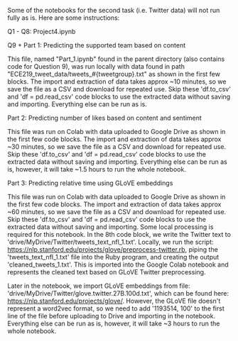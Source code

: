 Some of the notebooks for the second task (i.e. Twitter data) will not run fully as is. Here are some instructions:

Q1 - Q8: Project4.ipynb

Q9 + Part 1: Predicting the supported team based on content

This file, named "Part_1.ipynb" found in the parent directory (also contains code for Question 9), was run locally with data found in path
"ECE219_tweet_data/tweets_#{tweetgroup}.txt" as shown in the first few blocks. The import and extraction of data takes approx ~10 minutes,
so we save the file as a CSV and download for repeated use. Skip these 'df.to_csv' and 'df = pd.read_csv' code blocks to use the extracted
data without saving and importing. Everything else can be run as is.

Part 2: Predicting number of likes based on content and sentiment

This file was run on Colab with data uploaded to Google Drive as shown in the first few code blocks. The import and extraction of data takes approx ~30 minutes,
so we save the file as a CSV and download for repeated use. Skip these 'df.to_csv' and 'df = pd.read_csv' code blocks to use the extracted data without saving and
importing. Everything else can be run as is, however, it will take ~1.5 hours to run the whole notebook.

Part 3: Predicting relative time using GLoVE embeddings

This file was run on Colab with data uploaded to Google Drive as shown in the first few code blocks. The import and extraction of data takes approx ~60 minutes,
so we save the file as a CSV and download for repeated use. Skip these 'df.to_csv' and 'df = pd.read_csv' code blocks to use the extracted data without saving and
importing. Some local processing is required for this notebook. In the 8th code block, we write the Twitter text to 'drive/MyDrive/Twitter/tweets_text_nfl_1.txt'.
Locally, we run the script: https://nlp.stanford.edu/projects/glove/preprocess-twitter.rb, piping the 'tweets_text_nfl_1.txt' file into the Ruby program, and creating
the output 'cleaned_tweets_1.txt'. This is imported into the Google Colab notebook and represents the cleaned text based on GLoVE Twitter preprocessing.

Later in the notebook, we import GLoVE embeddings from file: 'drive/MyDrive/Twitter/glove.twitter.27B.100d.txt', which can be found here:
https://nlp.stanford.edu/projects/glove/. However, the GLoVE file doesn't represent a word2vec format, so we need to add '1193514, 100' to the first line of the file
before uploading to Drive and importing in the notebook. Everything else can be run as is, however, it will take ~3 hours to run the whole notebook.

